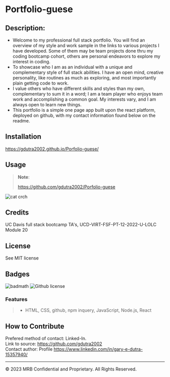 # Portfolio-guese

## Description:  
* Welcome to my professional full stack portfolio. You will find an overview of my style and work sample in the links to various projects I have developed. Some of them may be team projects done thru my coding bootcamp cohort, others are personal endeavors to explore my interest in coding.
* To showcase who I am as an individual with a unique and complementary style of full stack abilities. I have an open mind, creative personality, like routines as much as exploring, and most importantly plain getting code to work.
* I value others who have different skills and styles than my own, complementary to sum it in a word; I am a team player who enjoys team work and accomplishing a common goal. My interests vary, and I am always open to learn new things.
* This portfolio is a simple one page app built upon the react platform, deployed on github, with my contact information found below on the readme.


## Installation

https://gdutra2002.github.io/Porfolio-guese/

## Usage
>
> **Note**:
>
> https://github.com/gdutra2002/Porfolio-guese

![cat crch](develop/utils/screenshot.png)

## Credits
UC Davis full stack bootcamp TA's, UCD-VIRT-FSF-PT-12-2022-U-LOLC Module 20

## License

See MIT license


## Badges
![badmath](https://img.shields.io/github/languages/top/nielsenjared/badmath)
![Github license](https://img.shields.io/badge/license-MIT-pink.svg)

### Features
>
>* HTML, CSS, github, npm inquery, JavaScript, Node.js, React
>

## How to Contribute
Prefered method of contact: Linked-In.  <br>
Link to source:
https://github.com/gdutra2002
    <br>
Contact author:
Profile
https://www.linkedin.com/in/gary-e-dutra-15357940/

---
© 2023 MRB Confidential and Proprietary. All Rights Reserved.
